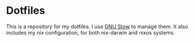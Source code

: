 # Dotfiles

This is a repository for my dotfiles. I use
[GNU Stow](https://www.gnu.org/software/stow/) to manage them.
It also includes my nix configuration, for both nix-darwin and nixos systems.
